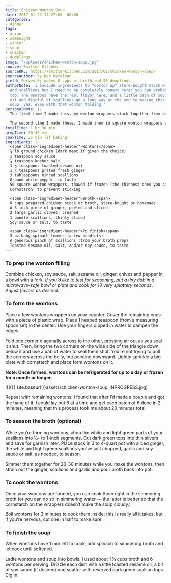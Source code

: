 ```yaml
---
title: Chicken Wonton Soup
date: 2017-01-23 17:27:00 -06:00
categories:
- dinner
tags:
- asian
- weeknight
- winter
- soup
- chicken
- dumplings
image: "/uploads/chicken-wonton-soup.jpg"
source: Smitten Kitchen
sourceURL: https://smittenkitchen.com/2017/01/chicken-wonton-soup/
sourceAuthor: by Deb Perelman
yield: Serves 6; makes 8 cups of broth and 50 dumplings
authorNote: 'I include ingredients to “doctor up” store-bought stock with ginger,  garlic
  and scallions but I need to be completely honest here: you can probably skip  it
  too. The wontons have the real flavor here, and a little dash of soy, toasted  sesame
  oil and fistful of scallions go a long way at the end to making this an easy  weeknight
  soup, yes, even with that wonton folding.'
personalNote: |-
  The first time I made this, my wonton wrappers stuck together from being in the freezer too long and were unusable. If that happens again, just make the filling and form into meatballs using a small/medium cookie scoop. Bake meatballs in a 375°F oven for about 20 min and drop into simmering soup for about three minutes. No harm, no foul, although they'll taste a little drier the next day.

  The second time I made these, I made them in square wonton wrappers and it worked out much better. The folding took me longer than Deb specified, but I think the next time will go faster...
totalTime: 1 hr 30 min
prepTime: 30-45 min
cookTime: 35 min (if baking)
ingredients: |-
  <span class="ingredient-header">Wontons</span>
  ¾ lb ground chicken (dark meat if given the choice)
  1 teaspoon soy sauce
  ¾ teaspoon kosher salt
  1 ½ teaspoons toasted sesame oil
  1 ½ teaspoons grated fresh ginger
  3 tablespoons minced scallions
  Ground white pepper, to taste
  50 square wonton wrappers, thawed if frozen (the thinnest ones you can find)
  Cornstarch, to prevent sticking

  <span class="ingredient-header">Broth</span>
  8 cups prepared chicken stock or broth, store-bought or homemade
  A 3-inch piece of ginger, peeled and sliced
  2 large garlic cloves, crushed
  1 bundle scallions, thinly sliced
  Soy sauce or salt, to taste

  <span class="ingredient-header">To finish</span>
  3 oz baby spinach leaves (a few handfuls)
  A generous pinch of scallions (from your broth prep)
  Toasted sesame oil, salt, and/or soy sauce, to taste
---
```


### To prep the wonton filling

Combine chicken, soy sauce, salt, sesame oil, ginger, chives and pepper in a bowl with a fork. _If you’d like to test for seasoning, put a tiny dab in a microwave-safe bowl or plate and cook for 10 very splattery seconds. Adjust flavors as desired._

### To form the wontons

Place a few wontons wrappers on your counter. Cover the remaining ones with a piece of plastic wrap. Place 1 heaped teaspoon (from a measuring spoon set) in the center. Use your fingers dipped in water to dampen the edges. 

Fold one corner diagonally across to the other, pressing air out as you seal it shut. Then, bring the two corners on the wide side of the triangle down below it and use a dab of water to seal them shut. You’re not trying to pull the corners across the belly, but pointing downward. Lightly sprinkle a big plate with cornstarch and place form wontons on it. 

**Note: Once formed, wontons can be refrigerated for up to a day or frozen for a month or longer.**

![]({{ site.baseurl }}assets/chicken-wonton-soup_INPROGRESS.jpg)

Repeat with remaining wontons. I found that after I’d made a couple and got the hang of it, I could lay out 6 at a time and get each batch of 6 done in 2 minutes, meaning that this process took me about 20 minutes total.


### To season the broth (optional)

While you’re forming wontons, chop the white and light green parts of your scallions into ½- to 1-inch segments. Cut dark green tops into thin slivers and save for garnish later. Place stock in 3 to 4-quart pot with sliced ginger, the white and light green scallions you’ve just chopped, garlic and soy sauce or salt, as needed, to season. 

Simmer them together for 20-30 minutes while you make the wontons, then strain out the ginger, scallions and garlic and pour broth back into pot.

### To cook the wontons

Once your wontons are formed, you can cook them right in the simmering broth (or you can do so in simmering water — the latter is better so that the cornstarch on the wrappers doesn’t make the soup cloudy.)

Boil wontons for 3 minutes to cook them inside; this is really all it takes, but if you’re nervous, cut one in half to make sure.

### To finish the soup 

When wontons have 1 min left to cook, add spinach to simmering broth and let cook until softened.

Ladle wontons and soup into bowls. I used about 1 ¼ cups broth and 6 wontons per serving. Drizzle each dish with a little toasted sesame oil, a bit of soy sauce (if desired) and scatter with reserved dark green scallion tops. Dig in. 